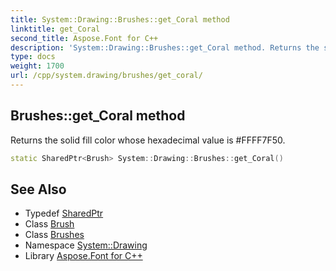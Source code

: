 ```yaml
---
title: System::Drawing::Brushes::get_Coral method
linktitle: get_Coral
second_title: Aspose.Font for C++
description: 'System::Drawing::Brushes::get_Coral method. Returns the solid fill color whose hexadecimal value is #FFFF7F50 in C++.'
type: docs
weight: 1700
url: /cpp/system.drawing/brushes/get_coral/
---
```

## Brushes::get_Coral method


Returns the solid fill color whose hexadecimal value is #FFFF7F50.

```cpp
static SharedPtr<Brush> System::Drawing::Brushes::get_Coral()
```

## See Also

* Typedef [SharedPtr](../../../system/sharedptr/)
* Class [Brush](../../brush/)
* Class [Brushes](../)
* Namespace [System::Drawing](../../)
* Library [Aspose.Font for C++](../../../)
